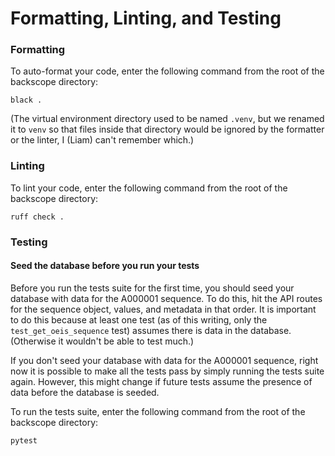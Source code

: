 Formatting, Linting, and Testing
================================

### Formatting

To auto-format your code, enter the following command from the root
of the backscope directory:

```
black .
```

(The virtual environment directory used to be named `.venv`, but we
renamed it to `venv` so that files inside that directory would be
ignored by the formatter or the linter, I (Liam) can't remember which.)

### Linting

To lint your code, enter the following command from the root
of the backscope directory:

```
ruff check .
```

### Testing

#### Seed the database before you run your tests

Before you run the tests suite for the first time, you should seed
your database with data for the A000001 sequence. To do this, hit the
API routes for the sequence object, values, and metadata in that order.
It is important to do this because at least one test (as of this
writing, only the `test_get_oeis_sequence` test) assumes there is data
in the database. (Otherwise it wouldn't be able to test much.)

If you don't seed your database with data for the A000001 sequence,
right now it is possible to make all the tests pass by simply running
the tests suite again. However, this might change if future tests assume
the presence of data before the database is seeded.

To run the tests suite, enter the following command from the root
of the backscope directory:

```
pytest
```